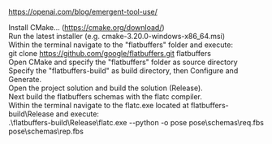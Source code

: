 https://openai.com/blog/emergent-tool-use/

Install CMake... (https://cmake.org/download/) <br/>
Run the latest installer (e.g. cmake-3.20.0-windows-x86_64.msi) <br/>
Within the terminal navigate to the "flatbuffers" folder and execute: <br/>
git clone https://github.com/google/flatbuffers.git flatbuffers <br/>
Open CMake and specify the "flatbuffers" folder as source directory <br/>
Specify the "flatbuffers-build" as build directory, then Configure and Generate. <br/>
Open the project solution and build the solution (Release). <br/>
Next build the flatbuffers schemas with the flatc compiler. <br/>
Within the terminal navigate to the flatc.exe located at flatbuffers-build\Release and execute: <br/>
.\flatbuffers-build\Release\flatc.exe --python -o pose pose\schemas\req.fbs pose\schemas\rep.fbs